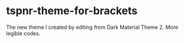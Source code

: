 # tspnr-theme-for-brackets
The new theme I created by editing from Dark Material Theme 2. More legible codes.
